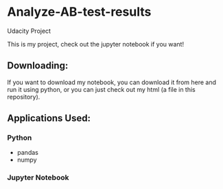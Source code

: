 # Analyze-AB-test-results
Udacity Project

This is my project, check out the jupyter notebook if you want!

## Downloading:
If you want to download my notebook, you can download it from here and run it using python, or you can just check out my html (a file in this repository). 

## Applications Used:
### Python
* pandas
* numpy

### Jupyter Notebook
